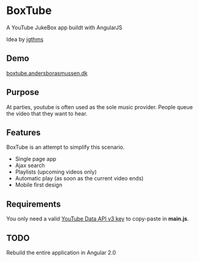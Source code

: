 BoxTube
========

A YouTube JukeBox app buildt with AngularJS

Idea by [jgthms](https://github.com/jgthms/juketube) 

## Demo

[boxtube.andersborasmussen.dk](http://boxtube.andersborasmussen.dk/)

## Purpose

At parties, youtube is often used as the sole music provider. People queue the video that they want to hear.

## Features

BoxTube is an attempt to simplify this scenario.

* Single page app
* Ajax search
* Playlists (upcoming videos only)
* Automatic play (as soon as the current video ends)
* Mobile first design

## Requirements

You only need a valid [YouTube Data API v3 key](https://developers.google.com/youtube/v3/) to copy-paste in **main.js**.

## TODO
Rebuild the entire application in Angular 2.0
